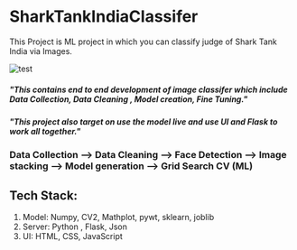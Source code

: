 # SharkTankIndiaClassifer
This Project is ML project in which you can classify judge of Shark Tank India via Images.

![test](https://user-images.githubusercontent.com/31099562/214760611-f3a542ca-463f-472f-b9cd-e8719a450a5b.gif)

##### "This contains end to end development of image classifer which include Data Collection, Data Cleaning , Model creation, Fine Tuning."
##### "This project also target on use the model live and use UI and Flask to work all together."

### Data Collection --> Data Cleaning --> Face Detection --> Image stacking --> Model generation --> Grid Search CV (ML) 

## Tech Stack:
1. Model: Numpy, CV2, Mathplot, pywt, sklearn, joblib
2. Server: Python , Flask, Json
3. UI: HTML, CSS, JavaScript

